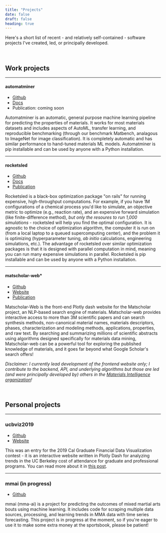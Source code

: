 ```yaml
---
title: "Projects"
date: false
draft: false
heading: true
---
```


Here's a short list of recent - and relatively self-contained - software projects I've created, led, or principally developed.

</br>

## Work projects

---

#### automatminer
- [Github](https://github.com/hackingmaterials/automatminer/)
- [Docs](http://hackingmaterials.lbl.gov/automatminer/)
- Publication: coming soon

Automatminer is an automatic, general purpose machine learning pipeline for predicting the properties of materials. It works for most materials datasets and includes aspects of AutoML, transfer learning, and reproducible benchmarking (through our benchmark Matbench, analagous to ImageNet for image classification). It is completely automatic and has similar performance to hand-tuned materials ML models. Automatminer is pip installable and can be used by anyone with a Python installation.


---

#### rocketsled 
- [Github](https://github.com/hackingmaterials/rocketsled) 
- [Docs](https://hackingmaterials.lbl.gov/rocketsled/)
- [Publication](https://doi.org/10.1088/2515-7639/ab0c3d)

Rocketsled is a black-box optimization package "on rails" for running expensive, high-throughput computations. For example, if you have 1M configurations of a chemical process you'd like to simulate, an objective metric to optimize (e.g., reaction rate), and an expensive forward simulation (like finite-difference method), *but only the resoures to run 1,000 simulations* - rocketsled will help you find the optimal configuration. It is agnostic to the choice of optimization algorithm, the computer it is run on (from a local laptop to a queued supercomputing center), and the problem it is optimizing (hyperparameter tuning, _ab initio_ calculations, engineering simulations, etc.). The advantage of rocketsled over similar optimization packages is that it is designed with parallel computation in mind, meaning you can run many expensive simulations in parallel. Rocketsled is pip installable and can be used by anyone with a Python installation.

---

#### matscholar-web*
- [Github](https://github.com/materialsintelligence/matscholar-web)
- [Website](https://www.matscholar.com/)
- [Publication](https://doi.org/10.1038/s41586-019-1335-8)

Matscholar-Web is the front-end Plotly dash website for the Matscholar project, an NLP-based search engine of materials. Matscholar-web provides interactive access to more than 3M scientific papers and can search synthesis methods, non-canonical material names, materials descriptors, phases, characterization and modeling methods, applications, properties, and raw text. By searching and summarizing millions of scientific abstracts using algorithms designed specifically for materials data mining, Matscholar-web can be a powerful tool for exploring the published knowledge of materials, and it goes far beyond what Google Scholar's search offers!

*Disclaimer: I currently lead development of the frontend website only; I contribute to the backend, API, and  underlying algorithms but those are led (and were principally developed by) others in the [Materials Intelligence organization](https://github.com/materialsintelligence)!*

</br>

## Personal projects

---

### ucbviz2019

- [Github](https://github.com/calgraddata/ucbviz2019)
- [Website](https://calgraddata.herokuapp.com)

This was an entry for the 2019 Cal Graduate Financial Data Visualization contest - it is an interactive website written in Plotly Dash for analyzing trends in the UC Berkeley cost of attendance for graduate and professional programs. You can read more about it in [this post](/posts/ucbviz2019).



---

### mmai (in progress)

- [Github](https://github.com/ardunn/mmai)

mmai (mma-ai) is a project for predicting the outcomes of mixed martial arts bouts using machine learning. It includes code for scraping multiple data sources, processing, and learning trends in MMA data with time series forecasting. This project is in progress at the moment, so if you're eager to use it to make some extra money at the sportsbook, please be patient!

